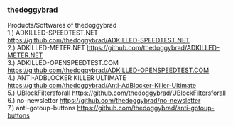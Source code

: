 ### thedoggybrad
Products/Softwares of thedoggybrad 
<br>
1.) ADKILLED-SPEEDTEST.NET https://github.com/thedoggybrad/ADKILLED-SPEEDTEST.NET
<br>
2.) ADKILLED-METER.NET https://github.com/thedoggybrad/ADKILLED-METER.NET
<br>
3.) ADKILLED-OPENSPEEDTEST.COM https://github.com/thedoggybrad/ADKILLED-OPENSPEEDTEST.COM
<br>
4.) ANTI-ADBLOCKER KILLER ULTIMATE https://github.com/thedoggybrad/Anti-AdBlocker-Killer-Ultimate
<br>
5.) UBlockFiltersforall https://github.com/thedoggybrad/UBlockFiltersforall
<br>
6.) no-newsletter https://github.com/thedoggybrad/no-newsletter
<br>
7.) anti-gotoup-buttons https://github.com/thedoggybrad/anti-gotoup-buttons
